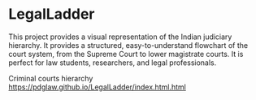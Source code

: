 # LegalLadder
This project provides a visual representation of the Indian judiciary hierarchy. It provides a structured, easy-to-understand flowchart of the court system, from the Supreme Court to lower magistrate courts. It is perfect for law students, researchers, and legal professionals.

Criminal courts hierarchy
https://pdglaw.github.io/LegalLadder/index.html.html
